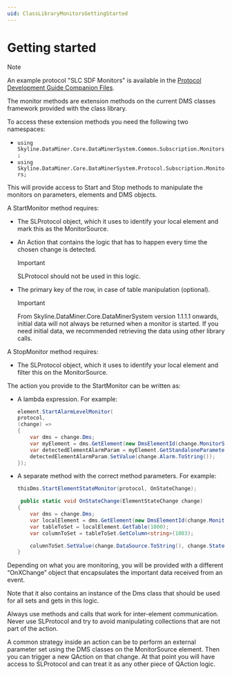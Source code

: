 ```yaml
---
uid: ClassLibraryMonitorsGettingStarted
---
```


# Getting started

> [!NOTE]
> An example protocol "SLC SDF Monitors" is available in the [Protocol Development Guide Companion Files](https://community.dataminer.services/documentation/protocol-development-guide-companion-files/).

The monitor methods are extension methods on the current DMS classes framework provided with the class library.

To access these extension methods you need the following two namespaces:

- `using Skyline.DataMiner.Core.DataMinerSystem.Common.Subscription.Monitors;`
- `using Skyline.DataMiner.Core.DataMinerSystem.Protocol.Subscription.Monitors;`

This will provide access to Start and Stop methods to manipulate the monitors on parameters, elements and DMS objects.

A StartMonitor method requires:

- The SLProtocol object, which it uses to identify your local element and mark this as the MonitorSource.
- An Action that contains the logic that has to happen every time the chosen change is detected.

  > [!IMPORTANT]
  > SLProtocol should not be used in this logic.

- The primary key of the row, in case of table manipulation (optional).

    > [!IMPORTANT]
    > From Skyline.DataMiner.Core.DataMinerSystem version 1.1.1.1 onwards, initial data will not always be returned when a monitor is started. If you need initial data, we recommended retrieving the data using other library calls.

A StopMonitor method requires:

- The SLProtocol object, which it uses to identify your local element and filter this on the MonitorSource.

The action you provide to the StartMonitor can be written as:

- A lambda expression. For example:

    ```csharp
    element.StartAlarmLevelMonitor( 
    protocol,
    (change) =>
    {
        var dms = change.Dms;
        var myElement = dms.GetElement(new DmsElementId(change.MonitorSource));
        var detectedElementAlarmParam = myElement.GetStandaloneParameter<string>(303);
        detectedElementAlarmParam.SetValue(change.Alarm.ToString());
    });
    ```

- A separate method with the correct method parameters. For example:

    ```csharp
    thisDms.StartElementStateMonitor(protocol, OnStateChange);
    
     public static void OnStateChange(ElementStateChange change)
    {
        var dms = change.Dms;
        var localElement = dms.GetElement(new DmsElementId(change.MonitorSource));
        var tableToSet = localElement.GetTable(1000);
        var columnToSet = tableToSet.GetColumn<string>(1003);
    
        columnToSet.SetValue(change.DataSource.ToString(), change.State.ToString());
    }
    ```

Depending on what you are monitoring, you will be provided with a different “OnXChange” object that encapsulates the important data received from an event.

Note that it also contains an instance of the Dms class that should be used for all sets and gets in this logic.

Always use methods and calls that work for inter-element communication. Never use SLProtocol and try to avoid manipulating collections that are not part of the action.

A common strategy inside an action can be to perform an external parameter set using the DMS classes on the MonitorSource element. Then you can trigger a new QAction on that change. At that point you will have access to SLProtocol and can treat it as any other piece of QAction logic.
